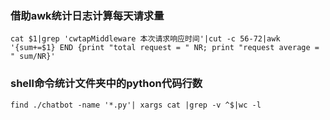 ### 借助awk统计日志计算每天请求量

```
cat $1|grep 'cwtapMiddleware 本次请求响应时间'|cut -c 56-72|awk '{sum+=$1} END {print "total request = " NR; print "request average = " sum/NR}'
```
### shell命令统计文件夹中的python代码行数
```
find ./chatbot -name '*.py'| xargs cat |grep -v ^$|wc -l
```
